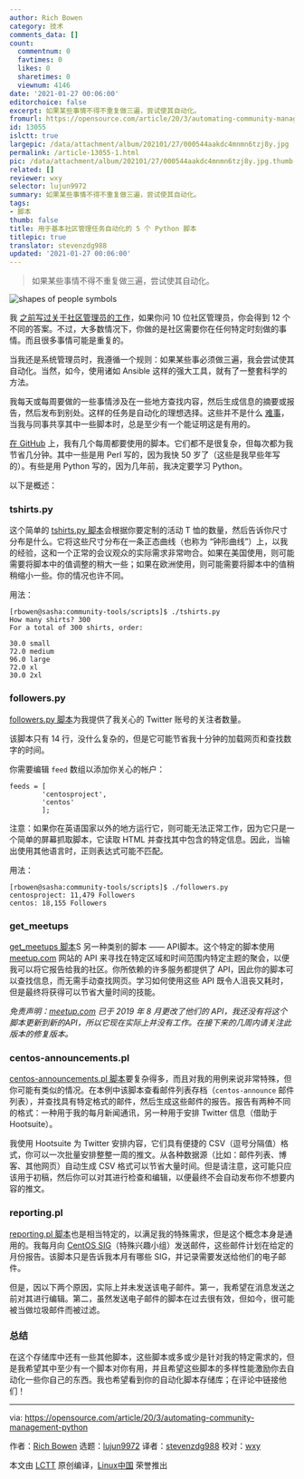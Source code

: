 ```yaml
---
author: Rich Bowen
category: 技术
comments_data: []
count:
  commentnum: 0
  favtimes: 0
  likes: 0
  sharetimes: 0
  viewnum: 4146
date: '2021-01-27 00:06:00'
editorchoice: false
excerpt: 如果某些事情不得不重复做三遍，尝试使其自动化。
fromurl: https://opensource.com/article/20/3/automating-community-management-python
id: 13055
islctt: true
largepic: /data/attachment/album/202101/27/000544aakdc4mnmn6tzj8y.jpg
permalink: /article-13055-1.html
pic: /data/attachment/album/202101/27/000544aakdc4mnmn6tzj8y.jpg.thumb.jpg
related: []
reviewer: wxy
selector: lujun9972
summary: 如果某些事情不得不重复做三遍，尝试使其自动化。
tags:
- 脚本
thumb: false
title: 用于基本社区管理任务自动化的 5 个 Python 脚本
titlepic: true
translator: stevenzdg988
updated: '2021-01-27 00:06:00'
---
```



> 
> 如果某些事情不得不重复做三遍，尝试使其自动化。
> 
> 
> 


![](/data/attachment/album/202101/27/000544aakdc4mnmn6tzj8y.jpg "shapes of people symbols")


我 [之前写过关于社区管理员的工作](http://drbacchus.com/what-does-a-community-manager-do/)，如果你问 10 位社区管理员，你会得到 12 个不同的答案。不过，大多数情况下，你做的是社区需要你在任何特定时刻做的事情。而且很多事情可能是重复的。


当我还是系统管理员时，我遵循一个规则：如果某些事必须做三遍，我会尝试使其自动化。当然，如今，使用诸如 Ansible 这样的强大工具，就有了一整套科学的方法。


我每天或每周要做的一些事情涉及在一些地方查找内容，然后生成信息的摘要或报告，然后发布到别处。这样的任务是自动化的理想选择。这些并不是什么 [难事](https://6dollarshirts.com/rocket-surgery)，当我与同事共享其中一些脚本时，总是至少有一个能证明这是有用的。


[在 GitHub](https://github.com/rbowen/centos-community-tools/tree/master/scripts) 上，我有几个每周都要使用的脚本。它们都不是很复杂，但每次都为我节省几分钟。其中一些是用 Perl 写的，因为我快 50 岁了（这些是我早些年写的）。有些是用 Python 写的，因为几年前，我决定要学习 Python。


以下是概述：


### tshirts.py


这个简单的 [tshirts.py 脚本](https://github.com/rbowen/centos-community-tools/blob/master/scripts/tshirts.py)会根据你要定制的活动 T 恤的数量，然后告诉你尺寸分布是什么。它将这些尺寸分布在一条正态曲线（也称为 “钟形曲线”）上，以我的经验，这和一个正常的会议观众的实际需求非常吻合。如果在美国使用，则可能需要将脚本中的值调整的稍大一些；如果在欧洲使用，则可能需要将脚本中的值稍稍缩小一些。你的情况也许不同。


用法：



```
[rbowen@sasha:community-tools/scripts]$ ./tshirts.py                                                                                                                                                          
How many shirts? 300
For a total of 300 shirts, order:

30.0 small
72.0 medium
96.0 large
72.0 xl
30.0 2xl

```

### followers.py


[followers.py 脚本](https://github.com/rbowen/centos-community-tools/blob/master/scripts/followers.py)为我提供了我关心的 Twitter 账号的关注者数量。


该脚本只有 14 行，没什么复杂的，但是它可能节省我十分钟的加载网页和查找数字的时间。


你需要编辑 `feed` 数组以添加你关心的帐户：



```
feeds = [
        'centosproject',
        'centos'
        ];

```

注意：如果你在英语国家以外的地方运行它，则可能无法正常工作，因为它只是一个简单的屏幕抓取脚本，它读取 HTML 并查找其中包含的特定信息。因此，当输出使用其他语言时，正则表达式可能不匹配。


用法：



```
[rbowen@sasha:community-tools/scripts]$ ./followers.py                                                                                                                                                                          
centosproject: 11,479 Followers
centos: 18,155 Followers

```

### get\_meetups


[get\_meetups 脚本](https://github.com/rbowen/centos-community-tools/blob/master/scripts/get_meetups)S 另一种类别的脚本 —— API脚本。这个特定的脚本使用 [meetup.com](http://meetup.com) 网站的 API 来寻找在特定区域和时间范围内特定主题的聚会，以便我可以将它报告给我的社区。你所依赖的许多服务都提供了 API，因此你的脚本可以查找信息，而无需手动查找网页。学习如何使用这些 API 既令人沮丧又耗时，但是最终将获得可以节省大量时间的技能。


*免责声明：[meetup.com](http://meetup.com) 已于 2019 年 8 月更改了他们的 API，我还没有将这个脚本更新到新的API，所以它现在实际上并没有工作。在接下来的几周内请关注此版本的修复版本。*


### centos-announcements.pl


[centos-announcements.pl 脚本](https://github.com/rbowen/centos-community-tools/blob/master/scripts/centos-announcements.pl)要复杂得多，而且对我的用例来说非常特殊，但你可能有类似的情况。在本例中该脚本查看邮件列表存档（`centos-announce` 邮件列表），并查找具有特定格式的邮件，然后生成这些邮件的报告。报告有两种不同的格式：一种用于我的每月新闻通讯，另一种用于安排 Twitter 信息（借助于 Hootsuite）。


我使用 Hootsuite 为 Twitter 安排内容，它们具有便捷的 CSV（逗号分隔值）格式，你可以一次批量安排整整一周的推文。从各种数据源（比如：邮件列表、博客、其他网页）自动生成 CSV 格式可以节省大量时间。但是请注意，这可能只应该用于初稿，然后你可以对其进行检查和编辑，以便最终不会自动发布你不想要内容的推文。


### reporting.pl


[reporting.pl 脚本](https://github.com/rbowen/centos-community-tools/blob/master/scripts/sig_reporting/reporting.pl)也是相当特定的，以满足我的特殊需求，但是这个概念本身是通用的。我每月向 [CentOS SIG](https://wiki.centos.org/SpecialInterestGroup)（特殊兴趣小组）发送邮件，这些邮件计划在给定的月份报告。该脚本只是告诉我本月有哪些 SIG，并记录需要发送给他们的电子邮件。


但是，因以下两个原因，实际上并未发送该电子邮件。第一，我希望在消息发送之前对其进行编辑。第二，虽然发送电子邮件的脚本在过去很有效，但如今，很可能被当做垃圾邮件而被过滤。


### 总结


在这个存储库中还有一些其他脚本，这些脚本或多或少是针对我的特定需求的，但是我希望其中至少有一个脚本对你有用，并且希望这些脚本的多样性能激励你去自动化一些你自己的东西。我也希望看到你的自动化脚本存储库；在评论中链接他们！




---


via: <https://opensource.com/article/20/3/automating-community-management-python>


作者：[Rich Bowen](https://opensource.com/users/rbowen) 选题：[lujun9972](https://github.com/lujun9972) 译者：[stevenzdg988](https://github.com/stevenzdg988) 校对：[wxy](https://github.com/wxy)


本文由 [LCTT](https://github.com/LCTT/TranslateProject) 原创编译，[Linux中国](https://linux.cn/) 荣誉推出